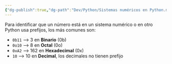 ```yaml
---
{"dg-publish":true,"dg-path":"Dev/Python/Sistemas numéricos en Python.md","permalink":"/dev/python/sistemas-numericos-en-python/","created":"2024-05-29T17:10","updated":"2024-05-29T18:29"}
---
```


Para identificar que un número está en un sistema numérico o en otro Python usa prefijos, los más comunes son:
- `0b11` --> 3 en **Binario** (0b)
- `0o10` --> 8 en **Octal** (0o)
- `0xA2` --> 162 en **Hexadecimal** (0x)
- `10` --> 10 en **Decimal**, los decimales no tienen prefijo